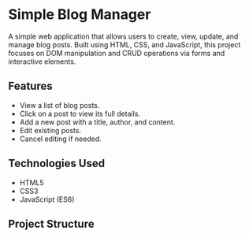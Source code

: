 # Simple Blog Manager

A simple web application that allows users to create, view, update, and manage blog posts. Built using HTML, CSS, and JavaScript, this project focuses on DOM manipulation and CRUD operations via forms and interactive elements.

## Features

- View a list of blog posts.
- Click on a post to view its full details.
- Add a new post with a title, author, and content.
- Edit existing posts.
- Cancel editing if needed.

## Technologies Used

- HTML5
- CSS3
- JavaScript (ES6)

## Project Structure

